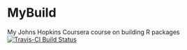 # MyBuild
My Johns Hopkins Coursera course on building R packages
[![Travis-CI Build Status](https://travis-ci.org/gticket/buildingRPackages.svg?branch=master)](https://travis-ci.org/gticket/buildingRPackages)
